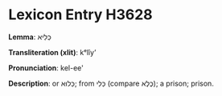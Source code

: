 # Lexicon Entry H3628

**Lemma**: כְּלִיא

**Transliteration (xlit)**: kᵉlîyʼ

**Pronunciation**: kel-ee'

**Description**:
or כְּלוּא; from כְּלִי (compare כֶּלֶא); a prison; prison.
